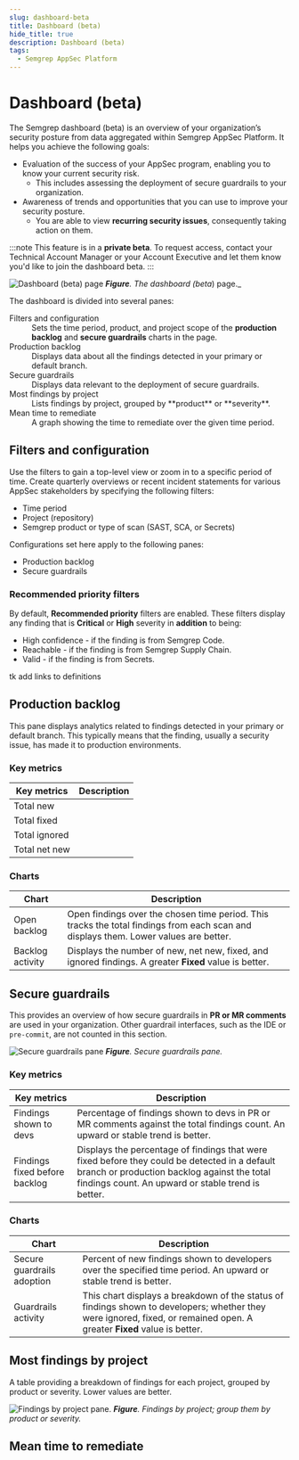 ```yaml
---
slug: dashboard-beta
title: Dashboard (beta)
hide_title: true
description: Dashboard (beta)
tags:
  - Semgrep AppSec Platform
---
```


# Dashboard (beta)

The Semgrep dashboard (beta) is an overview of your organization’s security posture from data aggregated within Semgrep AppSec Platform. It helps you achieve the following goals:

- Evaluation of the success of your AppSec program, enabling you to know your current security risk.
  - This includes assessing the deployment of secure guardrails to your organization.
- Awareness of trends and opportunities that you can use to improve your security posture.
  - You are able to view **recurring security issues**, consequently taking action on them.

<!-- 
The dashboard provides the following features:

- Filters that enable you to track key metrics over a period of time, per Semgrep product, and per project.
-->

:::note
This feature is in a **private beta**. To request access, contact your Technical Account Manager or your Account Executive and let them know you'd like to join the dashboard beta.
:::


![Dashboard (beta) page](/img/dashboard-fold.png)
_**Figure**. The dashboard (beta_) page._

The dashboard is divided into several panes:

<dl>
<dt>Filters and configuration</dt>
<dd>Sets the time period, product, and project scope of the <strong>production backlog</strong> and <strong>secure guardrails</strong> charts in the page.</dd>
<dt>Production backlog</dt>
<dd>Displays data about all the findings detected in your primary or default branch.</dd>
<dt>Secure guardrails</dt>
<dd>Displays data relevant to the deployment of secure guardrails.</dd>
<dt>Most findings by project</dt>
<dd>Lists findings by project, grouped by **product** or **severity**.</dd>
<dt>Mean time to remediate</dt><!-- Median open finding age -->
<dd>A graph showing the time to remediate over the given time period.</dd>
</dl>

## Filters and configuration

Use the filters to gain a top-level view or zoom in to a specific period of time. Create quarterly overviews or recent incident statements for various AppSec stakeholders by specifying the following filters:

- Time period
- Project (repository)
- Semgrep product or type of scan (SAST, SCA, or Secrets)

Configurations set here apply to the following panes:

- Production backlog
- Secure guardrails

### Recommended priority filters

By default, **<i class="fa-solid fa-toggle-large-on"></i> Recommended priority** filters are enabled. These filters display any finding that is **Critical** or **High** severity in **addition** to being:

- High confidence - if the finding is from Semgrep Code.
- Reachable - if the finding is from Semgrep Supply Chain.
- Valid - if the finding is from Secrets.

tk add links to definitions

## Production backlog

This pane displays analytics related to findings detected in your primary or default branch. This typically means that the finding, usually a security issue, has made it to production environments.

### Key metrics 

| Key metrics    | Description |
| -------------- | ------ |
| Total new      | |
| Total fixed    | |
| Total ignored  | |
| Total net new  | |

### Charts

| Chart | Description |
| -------  | ------ |
| Open backlog         | Open findings over the chosen time period. This tracks the total findings from each scan and displays them. Lower values are better. |
| Backlog activity | Displays the number of new, net new, fixed, and ignored findings. A greater **Fixed** value is better. |

## Secure guardrails

This provides an overview of how secure guardrails in **PR or MR comments** are used in your organization. Other guardrail interfaces, such as the IDE or `pre-commit`, are not counted in this section.

![Secure guardrails pane](/img/dashboard-guardrails.png)
_**Figure**. Secure guardrails pane._

### Key metrics

| Key metrics    | Description |
| -------------- | ------ |
| Findings shown to devs      | Percentage of findings shown to devs in PR or MR comments against the total findings count. An upward or stable trend is better. |
| Findings fixed before backlog      | Displays the percentage of findings that were fixed before they could be detected in a default branch or production backlog against the total findings count. An upward or stable trend is better. |

### Charts

| Chart | Description |
| -------  | ------ |
| Secure guardrails adoption  | Percent of new findings shown to developers over the specified time period. An upward or stable trend is better. |
| Guardrails activity | This chart displays a breakdown of the status of findings shown to developers; whether they were ignored, fixed, or remained open. A greater **Fixed** value is better. |

## Most findings by project

A table providing a breakdown of findings for each project, grouped by product or severity. Lower values are better.

![Findings by project pane.](/img/dashboard-findings-by-project.png#sm-width-noborder)
_**Figure**. Findings by project; group them by product or severity._

## Mean time to remediate

<!-- check if title changes -->
